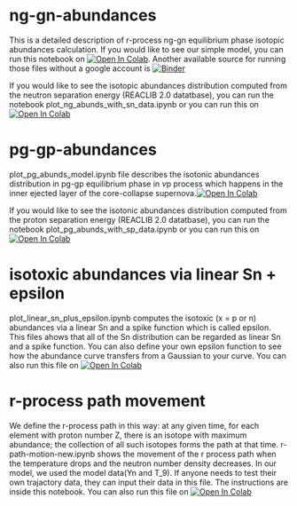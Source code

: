# ng-gn-abundances
This is a detailed description of r-process ng-gn equilibrium phase isotopic abundances calculation. If you would like to see our simple model, you can run this notebook on [![Open In Colab](https://colab.research.google.com/assets/colab-badge.svg)](https://colab.research.google.com/github/mengkel/ng-gn-abundances/blob/main/plot_ng_abunds_model.ipynb).
Another available source for running those files without a google account is [![Binder](https://mybinder.org/badge_logo.svg)](https://mybinder.org/v2/gh/mengkel/ng-gn-abundances/HEAD)

If you would like to see the isotopic abundances distribution computed from the neutron separation energy (REACLIB 2.0 datatbase), you can run the notebook plot_ng_abunds_with_sn_data.ipynb or you can run  this on [![Open In Colab](https://colab.research.google.com/assets/colab-badge.svg)](https://colab.research.google.com/github/mengkel/ng-gn-abundances/blob/main/plot_ng_abunds_with_sn_data.ipynb)

# pg-gp-abundances
plot_pg_abunds_model.ipynb file describes the isotonic abundances distribution in pg-gp equilibrium phase in $\nu$p process which happens in the inner ejected layer of the core-collapse supernova.[![Open In Colab](https://colab.research.google.com/assets/colab-badge.svg)](https://colab.research.google.com/github/mengkel/ng-gn-abundances/blob/main/plot_pg_abunds_model.ipynb)

If you would like to see the isotonic abundances distribution computed from the proton separation energy (REACLIB 2.0 datatbase), you can run the notebook plot_pg_abunds_with_sp_data.ipynb or you can run  this on [![Open In Colab](https://colab.research.google.com/assets/colab-badge.svg)](https://colab.research.google.com/github/mengkel/ng-gn-abundances/blob/main/plot_pg_abunds_with_sp_data.ipynb)

# isotoxic abundances via linear Sn + epsilon
plot_linear_sn_plus_epsilon.ipynb computes the isotoxic (x = p or n) abundances via a linear Sn and a spike function which is called epsilon. This files ahows that all of the Sn distribution can be regarded as linear Sn and a spike function. You can also define your own epsilon function to see how the abundance curve transfers from a Gaussian to your curve. You can also run this file on [![Open In Colab](https://colab.research.google.com/assets/colab-badge.svg)](https://colab.research.google.com/github/mengkel/ng-gn-abundances/blob/main/plot_linear_sn_plus_epsilon.ipynb)

# r-process path movement
We define the r-process path in this way: at any given time, for each element with proton number Z, there is an isotope with maximum abundance; the collection of all such isotopes forms the path at that time. r-path-motion-new.ipynb shows the movement of the r process path when the temperature drops and the neutron number density decreases. In our model, we used the model data(Yn and T_9). If anyone needs to test their own trajactory data, they can input their data in this file. The instructions are inside this notebook. You can also run this file on [![Open In Colab](https://colab.research.google.com/assets/colab-badge.svg)](https://colab.research.google.com/github/mengkel/ng-gn-abundances/blob/main/r-path-motion-new.ipynb)

